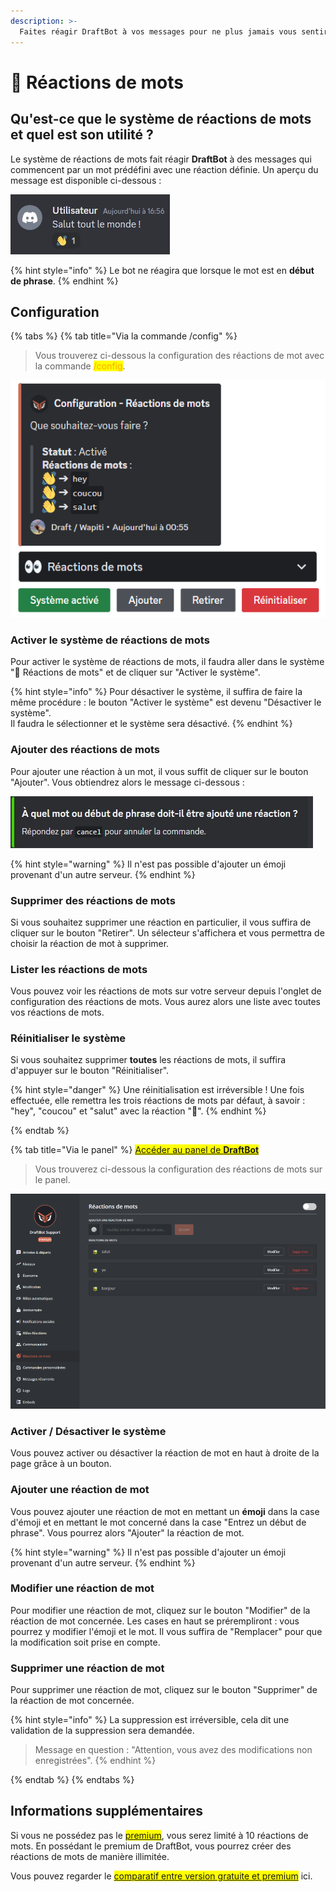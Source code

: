 ```yaml
---
description: >-
  Faites réagir DraftBot à vos messages pour ne plus jamais vous sentir seul.
---
```


# 👀 Réactions de mots

## Qu'est-ce que le système de réactions de mots et quel est son utilité ?

Le système de réactions de mots fait réagir **DraftBot** à des messages qui commencent par un mot prédéfini avec une réaction définie. Un aperçu du message est disponible ci-dessous :

![Aperçu du système](../.gitbook/assets/wordreact/view_wordreact.jpg)

{% hint style="info" %}
Le bot ne réagira que lorsque le mot est en **début de phrase**.
{% endhint %}

## Configuration

{% tabs %}
{% tab title="Via la commande /config" %}
> Vous trouverez ci-dessous la configuration des réactions de mot avec la commande <mark style="color:orange;">/config</mark>.

![Aperçu du système](../.gitbook/assets/wordreact/view.png)

### Activer le système de réactions de mots

Pour activer le système de réactions de mots, il faudra aller dans le système "👀 Réactions de mots" et de cliquer sur "Activer le système".

{% hint style="info" %}
Pour désactiver le système, il suffira de faire la même procédure : le bouton "Activer le système" est devenu "Désactiver le système".\
Il faudra le sélectionner et le système sera désactivé.
{% endhint %}

### Ajouter des réactions de mots

Pour ajouter une réaction à un mot, il vous suffit de cliquer sur le bouton "Ajouter". Vous obtiendrez alors le message ci-dessous :

![Aperçu du message](../.gitbook/assets/wordreact/question.png)

{% hint style="warning" %}
Il n'est pas possible d'ajouter un émoji provenant d'un autre serveur.
{% endhint %}

### Supprimer des réactions de mots

Si vous souhaitez supprimer une réaction en particulier, il vous suffira de cliquer sur le bouton "Retirer". Un sélecteur s'affichera et vous permettra de choisir la réaction de mot à supprimer.

### Lister les réactions de mots

Vous pouvez voir les réactions de mots sur votre serveur depuis l'onglet de configuration des réactions de mots. Vous aurez alors une liste avec toutes vos réactions de mots.

### Réinitialiser le système

Si vous souhaitez supprimer **toutes** les réactions de mots, il suffira d'appuyer sur le bouton "Réinitialiser".

{% hint style="danger" %}
Une réinitialisation est irréversible ! Une fois effectuée, elle remettra les trois réactions de mots par défaut, à savoir : "hey", "coucou" et "salut" avec la réaction "👋".
{% endhint %}

{% endtab %}

{% tab title="Via le panel" %}
<mark style="color:blue;">[Accéder au panel de **DraftBot**](https://draftbot.fr/dashboard)</mark>

> Vous trouverez ci-dessous la configuration des réactions de mots sur le panel.

![Aperçu du panel](../.gitbook/assets/wordreact/view_panel.png)

### Activer / Désactiver le système

Vous pouvez activer ou désactiver la réaction de mot en haut à droite de la page grâce à un bouton.

### Ajouter une réaction de mot

Vous pouvez ajouter une réaction de mot en mettant un **émoji** dans la case d'émoji et en mettant le mot concerné dans la case "Entrez un début de phrase". Vous pourrez alors "Ajouter" la réaction de mot.

{% hint style="warning" %}
Il n'est pas possible d'ajouter un émoji provenant d'un autre serveur.
{% endhint %}

### Modifier une réaction de mot

Pour modifier une réaction de mot, cliquez sur le bouton "Modifier" de la réaction de mot concernée. Les cases en haut se prérempliront : vous pourrez y modifier l'émoji et le mot. Il vous suffira de "Remplacer" pour que la modification soit prise en compte.

### Supprimer une réaction de mot

Pour supprimer une réaction de mot, cliquez sur le bouton "Supprimer" de la réaction de mot concernée.

{% hint style="info" %}
La suppression est irréversible, cela dit une validation de la suppression sera demandée.
> Message en question : "Attention, vous avez des modifications non enregistrées".
{% endhint %}

{% endtab %}
{% endtabs %}

## Informations supplémentaires

Si vous ne possédez pas le <mark style="color:orange;">[premium](https://draftbot.fr/premium)</mark>, vous serez limité à 10 réactions de mots. En possédant le premium de DraftBot, vous pourrez créer des réactions de mots de manière illimitée.

Vous pouvez regarder le <mark style="color:blue;">[comparatif entre version gratuite et premium](https://www.draftbot.fr/premium#diff)</mark> ici.